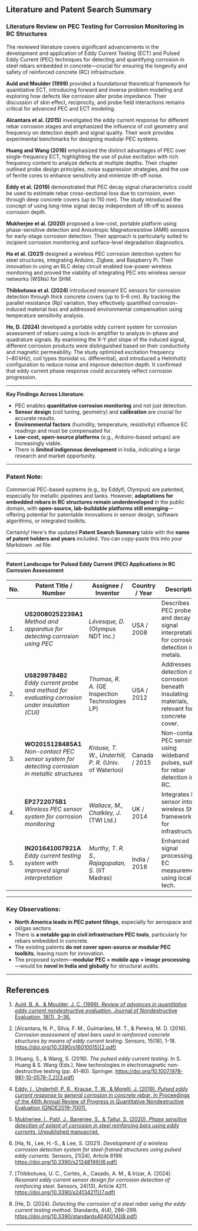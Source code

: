## Literature and Patent Search Summary

### **Literature Review on PEC Testing for Corrosion Monitoring in RC Structures**

The reviewed literature covers significant advancements in the development and application of Eddy Current Testing (ECT) and Pulsed Eddy Current (PEC) techniques for detecting and quantifying corrosion in steel rebars embedded in concrete—crucial for ensuring the longevity and safety of reinforced concrete (RC) infrastructure.

**Auld and Moulder (1999)** provided a foundational theoretical framework for quantitative ECT, introducing forward and inverse problem modeling and exploring how defects like corrosion alter probe impedance. Their discussion of skin effect, reciprocity, and probe field interactions remains critical for advanced PEC and ECT modeling.

**Alcantara et al. (2015)** investigated the eddy current response for different rebar corrosion stages and emphasized the influence of coil geometry and frequency on detection depth and signal quality. Their work provides experimental benchmarks for designing modular PEC systems.

**Huang and Wang (2016)** emphasized the distinct advantages of PEC over single-frequency ECT, highlighting the use of pulse excitation with rich frequency content to analyze defects at multiple depths. Their chapter outlined probe design principles, noise suppression strategies, and the use of ferrite cores to enhance sensitivity and minimize lift-off noise.

**Eddy et al. (2019)** demonstrated that PEC decay signal characteristics could be used to estimate rebar cross-sectional loss due to corrosion, even through deep concrete covers (up to 110 mm). The study introduced the concept of using long-time signal decay independent of lift-off to assess corrosion depth.

**Mukherjee et al. (2020)** proposed a low-cost, portable platform using phase-sensitive detection and Anisotropic Magnetoresistive (AMR) sensors for early-stage corrosion detection. Their approach is particularly suited to incipient corrosion monitoring and surface-level degradation diagnostics.

**Ha et al. (2021)** designed a wireless PEC corrosion detection system for steel structures, integrating Arduino, Zigbee, and Raspberry Pi. Their innovation in using an RLC delay circuit enabled low-power wireless monitoring and proved the viability of integrating PEC into wireless sensor networks (WSNs) for SHM.

**Thibbotuwa et al. (2024)** introduced resonant EC sensors for corrosion detection through thick concrete covers (up to 5–6 cm). By tracking the parallel resistance (Rp) variation, they effectively quantified corrosion-induced material loss and addressed environmental compensation using temperature sensitivity analysis.

**He, D. (2024)** developed a portable eddy current system for corrosion assessment of rebars using a lock-in amplifier to analyze in-phase and quadrature signals. By examining the X-Y plot slope of the induced signal, different corrosion products were distinguished based on their conductivity and magnetic permeability. The study optimized excitation frequency (~80 kHz), coil types (toroidal vs. differential), and introduced a Helmholtz configuration to reduce noise and improve detection depth. It confirmed that eddy current phase response could accurately reflect corrosion progression.

---

**Key Findings Across Literature**:

* PEC enables **quantitative corrosion monitoring** and not just detection.
* **Sensor design** (coil tuning, geometry) and **calibration** are crucial for accurate results.
* **Environmental factors** (humidity, temperature, resistivity) influence EC readings and must be compensated for.
* **Low-cost, open-source platforms** (e.g., Arduino-based setups) are increasingly viable.
* There is **limited indigenous development** in India, indicating a large research and market opportunity.
---
### **Patent Note**:
Commercial PEC-based systems (e.g., by Eddyfi, Olympus) are patented, especially for metallic pipelines and tanks. However, **adaptations for embedded rebars in RC structures remain underdeveloped** in the public domain, with **open-source, lab-buildable platforms still emerging**—offering potential for patentable innovations in sensor design, software algorithms, or integrated toolkits.

Certainly! Here's the updated **Patent Search Summary** table with the **name of patent holders and years** included. You can copy-paste this into your Markdown `.md` file:

---

#### **Patent Landscape for Pulsed Eddy Current (PEC) Applications in RC Corrosion Assessment**

| No. | Patent Title / Number                                                                                | Assignee / Inventor                                   | Country / Year | Description                                                                                 | Relevance                                                            |
| --- | ---------------------------------------------------------------------------------------------------- | ----------------------------------------------------- | -------------- | ------------------------------------------------------------------------------------------- | -------------------------------------------------------------------- |
| 1.  | **US20080252239A1**<br>*Method and apparatus for detecting corrosion using PEC*                      | *Lévesque, D.* (Olympus NDT Inc.)                     | USA / 2008     | Describes PEC probe and decay signal interpretation for corrosion detection in metals.      | Core tech behind Proceq PEC tools; applicable to embedded rebars.    |
| 2.  | **US8299784B2**<br>*Eddy current probe and method for evaluating corrosion under insulation (CUI)*   | *Thomas, R. A.* (GE Inspection Technologies LP)       | USA / 2012     | Addresses detection of corrosion beneath insulating materials, relevant for concrete cover. | Offers insights for concrete-covered steel diagnostics.              |
| 3.  | **WO2015128485A1**<br>*Non-contact PEC sensor system for detecting corrosion in metallic structures* | *Krause, T. W., Underhill, P. R.* (Univ. of Waterloo) | Canada / 2015  | Non-contact PEC sensing using wideband pulses, suited for rebar detection in RC.            | Foundational academic work; excellent base for low-cost adaptation.  |
| 4.  | **EP2722075B1**<br>*Wireless PEC sensor system for corrosion monitoring*                             | *Wallace, M., Chalkley, J.* (TWI Ltd.)                | UK / 2014      | Integrates PEC sensor into wireless SHM frameworks for infrastructure.                      | Ideal for developing remote corrosion monitoring tools.              |
| 5.  | **IN201641007921A**<br>*Eddy current testing system with improved signal interpretation*             | *Murthy, T. R. S., Rajagopalan, S.* (IIT Madras)      | India / 2016   | Enhanced signal processing for EC measurements using local tech.                            | Potential starting point for indigenous PEC rebar inspection system. |

---

###  Key Observations:

* **North America leads in PEC patent filings**, especially for aerospace and oil/gas sectors.
* There is **a notable gap in civil infrastructure PEC tools**, particularly for rebars embedded in concrete.
* The existing patents **do not cover open-source or modular PEC toolkits**, leaving room for innovation.
* The proposed system—**modular PEC + mobile app + image processing**—would be **novel in India and globally** for structural audits.

---

## **References**

1. [Auld, B. A., & Moulder, J. C. (1999). *Review of advances in quantitative eddy current nondestructive evaluation*. Journal of Nondestructive Evaluation, 18(1), 3–36.](1.pdf)

2. [Alcantara, N. P., Silva, F. M., Guimarães, M. T., & Pereira, M. D. (2016). *Corrosion assessment of steel bars used in reinforced concrete structures by means of eddy current testing*. Sensors, 15(16), 1-18. https://doi.org/10.3390/s16010015](2.pdf) 

3. [Huang, S., & Wang, S. (2016). *The pulsed eddy current testing*. In S. Huang & S. Wang (Eds.), New technologies in electromagnetic non-destructive testing (pp. 41–80). Springer. https://doi.org/10.1007/978-981-10-0578-7_2](3.pdf)

4. [Eddy, I., Underhill, P. R., Krause, T. W., & Morelli, J. (2019). *Pulsed eddy current response to general corrosion in concrete rebar*. In Proceedings of the 46th Annual Review of Progress in Quantitative Nondestructive Evaluation (QNDE2019-7001).](4.pdf)

5. [Mukherjee, I., Patil, J., Banerjee, S., & Tallur, S. (2020). *Phase sensitive detection of extent of corrosion in steel reinforcing bars using eddy currents*. Unpublished manuscript.](5.pdf)

6. [Ha, N., Lee, H.-S., & Lee, S. (2021). *Development of a wireless corrosion detection system for steel-framed structures using pulsed eddy currents*. Sensors, 21(24), Article 8199. https://doi.org/10.3390/s21248199](6.pdf)

7. [Thibbotuwa, U. C., Cortés, A., Casado, A. M., & Irizar, A. (2024). *Resonant eddy current sensor design for corrosion detection of reinforcing steel*. Sensors, 24(13), Article 4211. https://doi.org/10.3390/s24134211](7.pdf)

8. [He, D. (2024). *Detecting the corrosion of a steel rebar using the eddy current testing method*. Standards, 4(4), 286–299. https://doi.org/10.3390/standards4040014](8.pdf)

---
